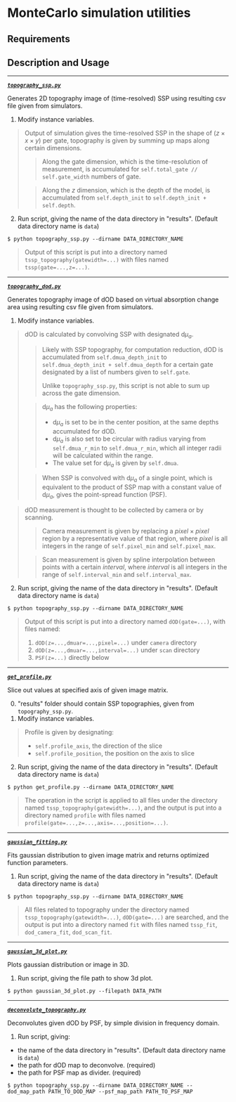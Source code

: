 # MonteCarlo simulation utilities

## Requirements


## Description and Usage
---
[***`topography_ssp.py`***](https://github.com/pasca-l/light-propagation-simulator/blob/main/utils/topography_ssp.py)

Generates 2D topography image of (time-resolved) SSP using resulting csv file given from simulators.

1. Modify instance variables.
> Output of simulation gives the time-resolved SSP in the shape of ($z \times x \times y$) per gate, topography is given by summing up maps along certain dimensions.
>> Along the gate dimension, which is the time-resolution of measurement, is accumulated for `self.total_gate // self.gate_width` numbers of gate.
>
>> Along the $z$ dimension, which is the depth of the model, is accumulated from `self.depth_init` to `self.depth_init + self.depth`.

2. Run script, giving the name of the data directory in "results". (Default data directory name is `data`)
```
$ python topography_ssp.py --dirname DATA_DIRECTORY_NAME
```

> Output of this script is put into a directory named `tssp_topography(gatewidth=...)` with files named `tssp(gate=...,z=...)`.

---
[***`topography_dod.py`***](https://github.com/pasca-l/light-propagation-simulator/blob/main/utils/topography_dod.py)

Generates topography image of dOD based on virtual absorption change area using resulting csv file given from simulators.

1. Modify instance variables.
> dOD is calculated by convolving SSP with designated d$\mu_a$.
>> Likely with SSP topography, for computation reduction, dOD is accumulated from `self.dmua_depth_init` to `self.dmua_depth_init + self.dmua_depth` for a certain gate designated by a list of numbers given to `self.gate`.
>>
>> Unlike `topography_ssp.py`, this script is not able to sum up across the gate dimension.
>
>> d$\mu_a$ has the following properties:
>> - d$\mu_a$ is set to be in the center position, at the same depths accumulated for dOD.
>> - d$\mu_a$ is also set to be circular with radius varying from `self.dmua_r_min` to `self.dmua_r_min`, which all integer radii will be calculated within the range.
>> - The value set for d$\mu_a$ is given by `self.dmua`.
>
>> When SSP is convolved with d$\mu_a$ of a single point, which is equivalent to the product of SSP map with a constant value of d$\mu_a$, gives the point-spread function (PSF).

> dOD measurement is thought to be collected by camera or by scanning.
>> Camera measurement is given by replacing a $pixel \times pixel$ region by a representative value of that region, where $pixel$ is all integers in the range of `self.pixel_min` and `self.pixel_max`.
>
>> Scan measurement is given by spline interpolation between points with a certain $interval$, where $interval$ is all integers in the range of `self.interval_min` and `self.interval_max`.

2. Run script, giving the name of the data directory in "results". (Default data directory name is `data`)
```
$ python topography_ssp.py --dirname DATA_DIRECTORY_NAME
```

> Output of this script is put into a directory named `dOD(gate=...)`, with files named:
> 1. `dOD(z=...,dmuar=...,pixel=...)` under `camera` directory
> 2. `dOD(z=...,dmuar=...,interval=...)` under `scan` directory
> 3. `PSF(z=...)` directly below

---
[***`get_profile.py`***](https://github.com/pasca-l/light-propagation-simulator/blob/main/utils/get_profile.py)

Slice out values at specified axis of given image matrix.

0. "results" folder should contain SSP topographies, given from `topography_ssp.py`.
1. Modify instance variables.
> Profile is given by designating:
> - `self.profile_axis`, the direction of the slice
> - `self.profile_position`, the position on the axis to slice

2. Run script, giving the name of the data directory in "results". (Default data directory name is `data`)
```
$ python get_profile.py --dirname DATA_DIRECTORY_NAME
```

> The operation in the script is applied to all files under the directory named `tssp_topography(gatewidth=...)`, and the output is put into a directory named `profile` with files named `profile(gate=...,z=...,axis=...,position=...)`.

---
[***`gaussian_fitting.py`***](https://github.com/pasca-l/light-propagation-simulator/blob/main/utils/gaussian_fitting.py)

Fits gaussian distribution to given image matrix and returns optimized function parameters.

1. Run script, giving the name of the data directory in "results". (Default data directory name is `data`)
```
$ python topography_ssp.py --dirname DATA_DIRECTORY_NAME
```

> All files related to topography under the directory named `tssp_topography(gatewidth=...)`, `dOD(gate=...)` are searched, and the output is put into a directory named `fit` with files named `tssp_fit`, `dod_camera_fit`, `dod_scan_fit`.

---
[***`gaussian_3d_plot.py`***](https://github.com/pasca-l/light-propagation-simulator/blob/main/utils/gaussian_3d_plot.py)

Plots gaussian distribution or image in 3D.

1. Run script, giving the file path to show 3d plot.
```
$ python gaussian_3d_plot.py --filepath DATA_PATH
```

---
[***`deconvolute_topography.py`***](https://github.com/pasca-l/light-propagation-simulator/blob/main/utils/deconvolute_topography.py)

Deconvolutes given dOD by PSF, by simple division in frequency domain.

1. Run script, giving:
  - the name of the data directory in "results". (Default data directory name is `data`)
  - the path for dOD map to deconvolve. (required)
  - the path for PSF map as divider. (required)
```
$ python topography_ssp.py --dirname DATA_DIRECTORY_NAME --dod_map_path PATH_TO_DOD_MAP --psf_map_path PATH_TO_PSF_MAP
```